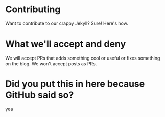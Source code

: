 # Contributing
Want to contribute to our crappy Jekyll? Sure! Here's how.

# What we'll accept and deny
We will accept PRs that adds something cool or useful or fixes something on the blog.
We won't accept posts as PRs.

# Did you put this in here because GitHub said so?
yea
